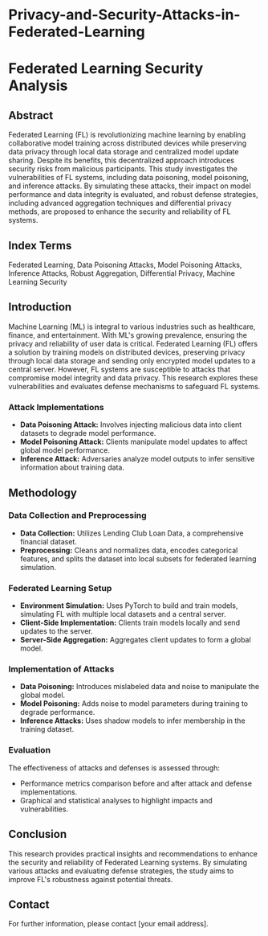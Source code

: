 # Privacy-and-Security-Attacks-in-Federated-Learning
# Federated Learning Security Analysis

## Abstract

Federated Learning (FL) is revolutionizing machine learning by enabling collaborative model training across distributed devices while preserving data privacy through local data storage and centralized model update sharing. Despite its benefits, this decentralized approach introduces security risks from malicious participants. This study investigates the vulnerabilities of FL systems, including data poisoning, model poisoning, and inference attacks. By simulating these attacks, their impact on model performance and data integrity is evaluated, and robust defense strategies, including advanced aggregation techniques and differential privacy methods, are proposed to enhance the security and reliability of FL systems.

## Index Terms

Federated Learning, Data Poisoning Attacks, Model Poisoning Attacks, Inference Attacks, Robust Aggregation, Differential Privacy, Machine Learning Security

## Introduction

Machine Learning (ML) is integral to various industries such as healthcare, finance, and entertainment. With ML's growing prevalence, ensuring the privacy and reliability of user data is critical. Federated Learning (FL) offers a solution by training models on distributed devices, preserving privacy through local data storage and sending only encrypted model updates to a central server. However, FL systems are susceptible to attacks that compromise model integrity and data privacy. This research explores these vulnerabilities and evaluates defense mechanisms to safeguard FL systems.

### Attack Implementations

- **Data Poisoning Attack:** Involves injecting malicious data into client datasets to degrade model performance.
- **Model Poisoning Attack:** Clients manipulate model updates to affect global model performance.
- **Inference Attack:** Adversaries analyze model outputs to infer sensitive information about training data.

## Methodology

### Data Collection and Preprocessing

- **Data Collection:** Utilizes Lending Club Loan Data, a comprehensive financial dataset.
- **Preprocessing:** Cleans and normalizes data, encodes categorical features, and splits the dataset into local subsets for federated learning simulation.

### Federated Learning Setup

- **Environment Simulation:** Uses PyTorch to build and train models, simulating FL with multiple local datasets and a central server.
- **Client-Side Implementation:** Clients train models locally and send updates to the server.
- **Server-Side Aggregation:** Aggregates client updates to form a global model.

### Implementation of Attacks

- **Data Poisoning:** Introduces mislabeled data and noise to manipulate the global model.
- **Model Poisoning:** Adds noise to model parameters during training to degrade performance.
- **Inference Attacks:** Uses shadow models to infer membership in the training dataset.

### Evaluation

The effectiveness of attacks and defenses is assessed through:

- Performance metrics comparison before and after attack and defense implementations.
- Graphical and statistical analyses to highlight impacts and vulnerabilities.

## Conclusion

This research provides practical insights and recommendations to enhance the security and reliability of Federated Learning systems. By simulating various attacks and evaluating defense strategies, the study aims to improve FL's robustness against potential threats.

## Contact

For further information, please contact [your email address].
